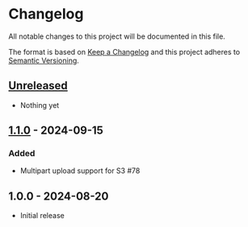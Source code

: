 # Changelog
All notable changes to this project will be documented in this file.

The format is based on [Keep a Changelog](https://keepachangelog.com/en/1.0.0/)
and this project adheres to [Semantic Versioning](https://semver.org/spec/v2.0.0.html).

## [Unreleased]
- Nothing yet

## [1.1.0] - 2024-09-15
### Added
- Multipart upload support for S3 #78

## 1.0.0 - 2024-08-20

- Initial release

[Unreleased]: https://github.com/osiegmar/s3-publisher-action/compare/v1.1.0...main
[1.1.0]: https://github.com/osiegmar/s3-publisher-action/compare/v1.0.0...v1.1.0
